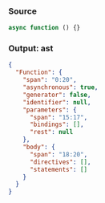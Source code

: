 ### Source
```js parse:expr
async function () {}
```

### Output: ast
```json
{
  "Function": {
    "span": "0:20",
    "asynchronous": true,
    "generator": false,
    "identifier": null,
    "parameters": {
      "span": "15:17",
      "bindings": [],
      "rest": null
    },
    "body": {
      "span": "18:20",
      "directives": [],
      "statements": []
    }
  }
}
```
